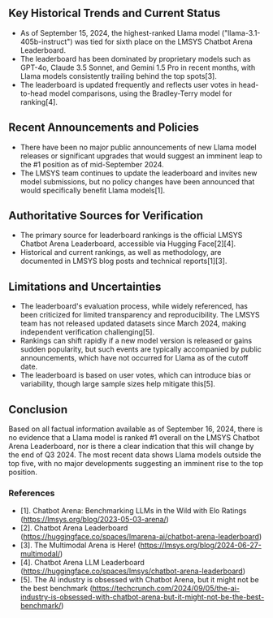 ## Key Historical Trends and Current Status

- As of September 15, 2024, the highest-ranked Llama model ("llama-3.1-405b-instruct") was tied for sixth place on the LMSYS Chatbot Arena Leaderboard.
- The leaderboard has been dominated by proprietary models such as GPT-4o, Claude 3.5 Sonnet, and Gemini 1.5 Pro in recent months, with Llama models consistently trailing behind the top spots[3].
- The leaderboard is updated frequently and reflects user votes in head-to-head model comparisons, using the Bradley-Terry model for ranking[4].

## Recent Announcements and Policies

- There have been no major public announcements of new Llama model releases or significant upgrades that would suggest an imminent leap to the #1 position as of mid-September 2024.
- The LMSYS team continues to update the leaderboard and invites new model submissions, but no policy changes have been announced that would specifically benefit Llama models[1].

## Authoritative Sources for Verification

- The primary source for leaderboard rankings is the official LMSYS Chatbot Arena Leaderboard, accessible via Hugging Face[2][4].
- Historical and current rankings, as well as methodology, are documented in LMSYS blog posts and technical reports[1][3].

## Limitations and Uncertainties

- The leaderboard's evaluation process, while widely referenced, has been criticized for limited transparency and reproducibility. The LMSYS team has not released updated datasets since March 2024, making independent verification challenging[5].
- Rankings can shift rapidly if a new model version is released or gains sudden popularity, but such events are typically accompanied by public announcements, which have not occurred for Llama as of the cutoff date.
- The leaderboard is based on user votes, which can introduce bias or variability, though large sample sizes help mitigate this[5].

## Conclusion

Based on all factual information available as of September 16, 2024, there is no evidence that a Llama model is ranked #1 overall on the LMSYS Chatbot Arena Leaderboard, nor is there a clear indication that this will change by the end of Q3 2024. The most recent data shows Llama models outside the top five, with no major developments suggesting an imminent rise to the top position.

### References

- [1]. Chatbot Arena: Benchmarking LLMs in the Wild with Elo Ratings (https://lmsys.org/blog/2023-05-03-arena/)
- [2]. Chatbot Arena Leaderboard (https://huggingface.co/spaces/lmarena-ai/chatbot-arena-leaderboard)
- [3]. The Multimodal Arena is Here! (https://lmsys.org/blog/2024-06-27-multimodal/)
- [4]. Chatbot Arena LLM Leaderboard (https://huggingface.co/spaces/lmsys/chatbot-arena-leaderboard)
- [5]. The AI industry is obsessed with Chatbot Arena, but it might not be the best benchmark (https://techcrunch.com/2024/09/05/the-ai-industry-is-obsessed-with-chatbot-arena-but-it-might-not-be-the-best-benchmark/)